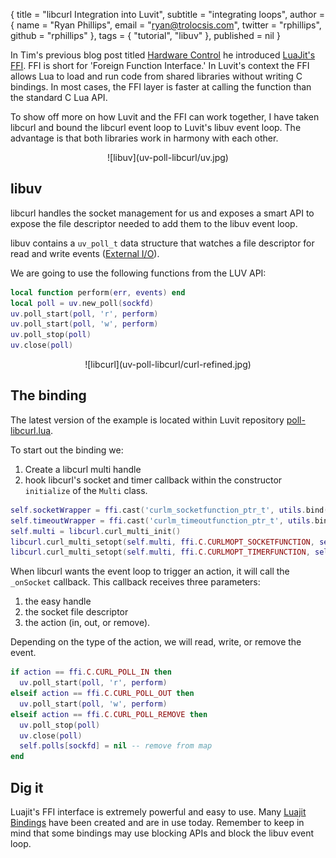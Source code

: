 { title = "libcurl Integration into Luvit",
  subtitle = "integrating loops",
  author = {
    name = "Ryan Phillips",
    email = "ryan@trolocsis.com",
    twitter = "rphillips",
    github = "rphillips"
  },
  tags = { "tutorial", "libuv" },
  published = nil
}

In Tim's previous blog post titled [Hardware Control][] he introduced 
[LuaJit's FFI][]. FFI is short for 'Foreign Function Interface.' In Luvit's context
the FFI allows Lua to load and run code from shared libraries without writing C
bindings. In most cases, the FFI layer is faster at calling the function than
the standard C Lua API.

To show off more on how Luvit and the FFI can work together, I have taken
libcurl and bound the libcurl event loop to Luvit's libuv event loop. The advantage 
is that both libraries work in harmony with each other.

<center>![libuv](uv-poll-libcurl/uv.jpg)</center>

## libuv

libcurl handles the socket management for us and exposes a smart API to expose
the file descriptor needed to add them to the libuv event loop.

libuv contains a `uv_poll_t` data structure that watches a file descriptor for
read and write events ([External I/O][]). 

We are going to use the following functions from the LUV API:

```lua
local function perform(err, events) end
local poll = uv.new_poll(sockfd)
uv.poll_start(poll, 'r', perform)
uv.poll_start(poll, 'w', perform)
uv.poll_stop(poll)
uv.close(poll)
```

<center>![libcurl](uv-poll-libcurl/curl-refined.jpg)</center>

## The binding

The latest version of the example is located within Luvit repository [poll-libcurl.lua][].

To start out the binding we:

  1. Create a libcurl multi handle
  2. hook libcurl's socket and timer callback within the constructor `initialize` of the `Multi`
class.

```lua
self.socketWrapper = ffi.cast('curlm_socketfunction_ptr_t', utils.bind(Multi._onSocket, self))
self.timeoutWrapper = ffi.cast('curlm_timeoutfunction_ptr_t', utils.bind(Multi._onTimeout, self))
self.multi = libcurl.curl_multi_init()
libcurl.curl_multi_setopt(self.multi, ffi.C.CURLMOPT_SOCKETFUNCTION, self.socketWrapper)
libcurl.curl_multi_setopt(self.multi, ffi.C.CURLMOPT_TIMERFUNCTION, self.timeoutWrapper)
```

When libcurl wants the event loop to trigger an action, it will call the `_onSocket` callback. This callback 
receives three parameters:

  1. the easy handle
  2. the socket file descriptor
  3. the action (in, out, or remove).

Depending on the type of the action, we will read, write, or remove the event.

```lua
if action == ffi.C.CURL_POLL_IN then
  uv.poll_start(poll, 'r', perform)
elseif action == ffi.C.CURL_POLL_OUT then
  uv.poll_start(poll, 'w', perform)
elseif action == ffi.C.CURL_POLL_REMOVE then
  uv.poll_stop(poll)
  uv.close(poll)
  self.polls[sockfd] = nil -- remove from map
end
```

## Dig it

Luajit's FFI interface is extremely powerful and easy to use. Many [Luajit
Bindings][] have been created and are in use today. Remember to keep in mind
that some bindings may use blocking APIs and block the libuv event loop.

[Luajit Bindings]: http://wiki.luajit.org/FFI-Bindings
[poll-libcurl.lua]: https://github.com/luvit/luvit/blob/master/examples/poll-libcurl.lua
[libcurl]: http://curl.haxx.se/libcurl/
[LuaJit's FFI]: http://luajit.org/ext_ffi.html
[Hardware Control]: https://luvit.io/blog/hardware-control.html
[External I/O]: http://nikhilm.github.io/uvbook/utilities.html#external-i-o-with-polling
